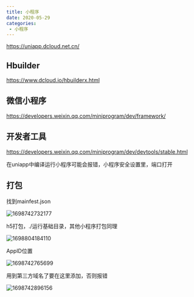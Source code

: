 ```yaml
---
title: 小程序
date: 2020-05-29
categories: 
 - 小程序
---
```

<!-- [[TOC]] -->

<p><a HREF="https://uniapp.dcloud.net.cn/">https://uniapp.dcloud.net.cn/</a></p>

## Hbuilder

<p><a HREF="https://www.dcloud.io/hbuilderx.html">https://www.dcloud.io/hbuilderx.html</a></p>

## 微信小程序

<p><a HREF="https://developers.weixin.qq.com/miniprogram/dev/framework/">https://developers.weixin.qq.com/miniprogram/dev/framework/</a></p>


## 开发者工具

<p><a HREF="https://developers.weixin.qq.com/miniprogram/dev/devtools/stable.html">https://developers.weixin.qq.com/miniprogram/dev/devtools/stable.html</a></p>

在uniapp中编译运行小程序可能会报错，小程序安全设置里，端口打开





## 打包

找到mainfest.json

![1698742732177](http://43.142.54.214/typora/1698742732177.png)

h5打包，./运行基础目录，其他小程序打包同理

![1698804184110](http://43.142.54.214/typora/1698804184110.png)

AppID位置

![1698742765699](http://43.142.54.214/typora/1698742765699.png)

用到第三方域名了要在这里添加，否则报错

![1698742896156](http://43.142.54.214/typora/1698742896156.png)